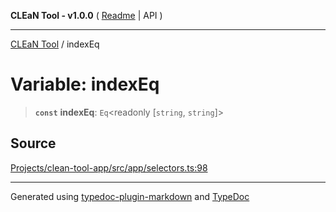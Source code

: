 **CLEaN Tool - v1.0.0** ( [Readme](../README.md) \| API )

***

[CLEaN Tool](../exports.md) / indexEq

# Variable: indexEq

> **`const`** **indexEq**: `Eq`\<readonly [`string`, `string`]\>

## Source

[Projects/clean-tool-app/src/app/selectors.ts:98](https://github.com/yuckyh/clean-tool-app/)

***

Generated using [typedoc-plugin-markdown](https://www.npmjs.com/package/typedoc-plugin-markdown) and [TypeDoc](https://typedoc.org/)

